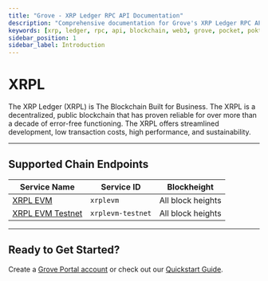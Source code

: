 ```yaml
---
title: "Grove - XRP Ledger RPC API Documentation"
description: "Comprehensive documentation for Grove's XRP Ledger RPC API, covering endpoint details and integration strategies for blockchain developers."
keywords: [xrp, ledger, rpc, api, blockchain, web3, grove, pocket, pokt, evm, ripple]
sidebar_position: 1
sidebar_label: Introduction
---
```


# XRPL

The XRP Ledger (XRPL) is The Blockchain Built for Business. The XRPL is a decentralized, public blockchain that has proven reliable for over more than a decade of error-free functioning. The XRPL offers streamlined development, low transaction costs, high performance, and sustainability. 

---

## Supported Chain Endpoints

| Service Name                                 | Service ID        | Blockheight         |
| -------------------------------------------- | ----------------- | ------------------- |
| [XRPL EVM](./endpoints/xrplevm) | `xrplevm`    | All block heights |
| [XRPL EVM Testnet](./endpoints/xrplevm-testnet) | `xrplevm-testnet`    | All block heights |

---

## Ready to Get Started?

Create a [Grove Portal account](https://portal.grove.city) or check out our [Quickstart Guide](/guides/getting-started/quickstart).
